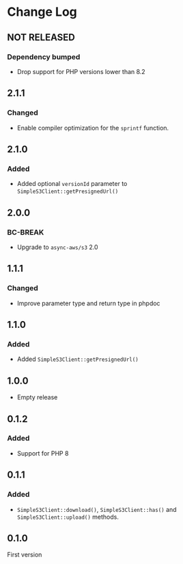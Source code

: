 # Change Log

## NOT RELEASED

### Dependency bumped

- Drop support for PHP versions lower than 8.2

## 2.1.1

### Changed

- Enable compiler optimization for the `sprintf` function.

## 2.1.0

### Added

- Added optional `versionId` parameter to `SimpleS3Client::getPresignedUrl()`

## 2.0.0

### BC-BREAK

- Upgrade to `async-aws/s3` 2.0

## 1.1.1

### Changed

- Improve parameter type and return type in phpdoc

## 1.1.0

### Added

- Added `SimpleS3Client::getPresignedUrl()`

## 1.0.0

- Empty release

## 0.1.2

### Added

- Support for PHP 8

## 0.1.1

### Added

- `SimpleS3Client::download()`, `SimpleS3Client::has()` and `SimpleS3Client::upload()` methods.

## 0.1.0

First version
